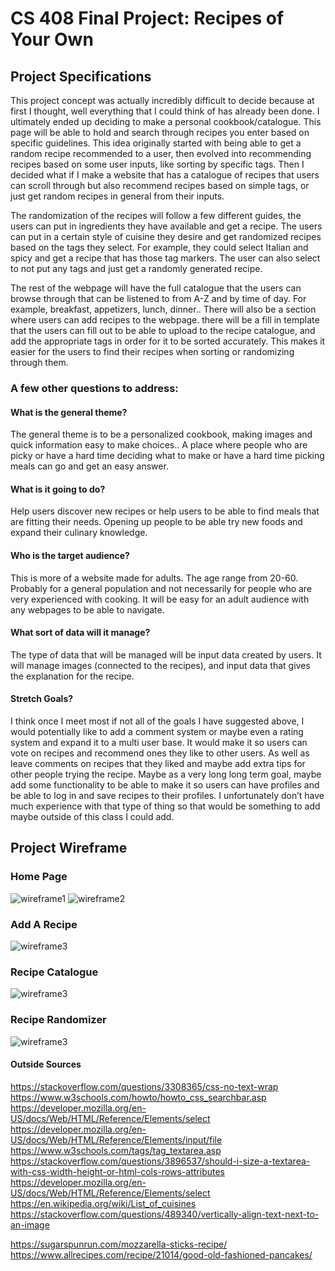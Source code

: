 # CS 408 Final Project: Recipes of Your Own

## Project Specifications

This project concept was actually incredibly difficult to decide because at first I thought, well everything that I could think of has already been done. I ultimately ended up deciding to make a personal cookbook/catalogue. This page will be able to hold and search through recipes you enter based on specific guidelines. This idea originally started with being able to get a random recipe recommended to a user, then evolved into recommending recipes based on some user inputs, like sorting by specific tags. Then I decided what if I make a website that has a catalogue of recipes that users can scroll through but also recommend recipes based on simple tags, or just get random recipes in general from their inputs.

The randomization of the recipes will follow a few different guides, the users can put in ingredients they have available and get a recipe. The users can put in a certain style of cuisine they desire and get randomized recipes based on the tags they select. For example, they could select Italian and spicy and get a recipe that has those tag markers. The user can also select to not put any tags and just get a randomly generated recipe. 

The rest of the webpage will have the full catalogue that the users can browse through that can be listened to from A-Z and by time of day. For example, breakfast, appetizers, lunch, dinner.. There will also be a section where users can add recipes to the webpage. there will be a fill in template that the users can fill out to be able to upload to the recipe catalogue, and add the appropriate tags in order for it to be sorted accurately. This makes it easier for the users to find their recipes when sorting or randomizing through them.
 
### A few other questions to address: 

#### What is the general theme? 
The general theme is to be a personalized cookbook, making images and quick information easy to make choices.. A place where people who are picky or have a hard time deciding what to make or have a hard time picking meals can go and get an easy answer.

#### What is it going to do? 
Help users discover new recipes or help users to be able to find meals that are fitting their needs. Opening up people to be able try new foods and expand their culinary knowledge.

#### Who is the target audience?
This is more of a website made for adults. The age range from 20-60. Probably for a general population and not necessarily for people who are very experienced with cooking. It will be easy for an adult audience with any webpages to be able to navigate.

#### What sort of data will it manage? 
The type of data that will be managed will be input data created by users. It will manage images (connected to the recipes), and input data that gives the explanation for the recipe. 

#### Stretch Goals?
I think once I meet most if not all of the goals I have suggested above, I would potentially like to add a comment system or maybe even a rating system and expand it to a multi user base. It would make it so users can vote on recipes and recommend ones they like to other users. As well as leave comments on recipes that they liked and maybe add extra tips for other people trying the recipe. Maybe as a very long long term goal, maybe add some functionality to be able to make it so users can have profiles and be able to log in and save recipes to their profiles. I unfortunately don’t have much experience with that type of thing so that would be something to add maybe outside of this class I could add.

## Project Wireframe

### Home Page
![wireframe1](img/framework.PNG)
![wireframe2](img/framework_2.PNG)

### Add A Recipe 
![wireframe3](img/add_a_recipe.PNG)

### Recipe Catalogue
![wireframe3](img/catalogue.PNG)

### Recipe Randomizer
![wireframe3](img/randomizer.PNG)


#### Outside Sources 

https://stackoverflow.com/questions/3308365/css-no-text-wrap
https://www.w3schools.com/howto/howto_css_searchbar.asp
https://developer.mozilla.org/en-US/docs/Web/HTML/Reference/Elements/select
https://developer.mozilla.org/en-US/docs/Web/HTML/Reference/Elements/input/file
https://www.w3schools.com/tags/tag_textarea.asp
https://stackoverflow.com/questions/3896537/should-i-size-a-textarea-with-css-width-height-or-html-cols-rows-attributes
https://developer.mozilla.org/en-US/docs/Web/HTML/Reference/Elements/select
https://en.wikipedia.org/wiki/List_of_cuisines
https://stackoverflow.com/questions/489340/vertically-align-text-next-to-an-image

https://sugarspunrun.com/mozzarella-sticks-recipe/
https://www.allrecipes.com/recipe/21014/good-old-fashioned-pancakes/

